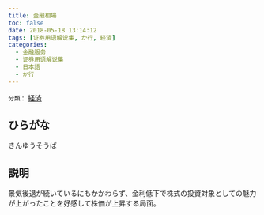 ```yaml
---
title: 金融相場
toc: false
date: 2018-05-18 13:14:12
tags: [证券用语解说集, か行, 経済]
categories:
  - 金融服务
  - 证券用语解说集
  - 日本語
  - か行
---
```


`分類：` [経済](/tags/経済/)

## ひらがな

きんゆうそうば

## 説明

景気後退が続いているにもかかわらず、金利低下で株式の投資対象としての魅力が上がったことを好感して株価が上昇する局面。
